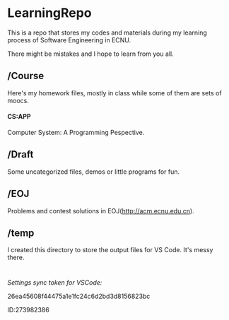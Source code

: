 # LearningRepo

This is a repo that stores my codes and materials during my learning process of Software Engineering in ECNU.

There might be mistakes and I hope to learn from you all.

## /Course

Here's my homework files, mostly in class while some of them are sets of moocs.
#### CS:APP
Computer System: A Programming Pespective.

## /Draft

Some uncategorized files, demos or little programs for fun.

## /EOJ

Problems and contest solutions in EOJ(http://acm.ecnu.edu.cn).

## /temp

I created this directory to store the output files for VS Code.
It's messy there.

# 

*Settings sync token for VSCode:*

26ea45608f44475a1e1fc24c6d2bd3d8156823bc

ID:273982386